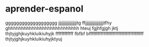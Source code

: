 # aprender-espanol
ggggggggggggggggggg
jjjjjjjjjjjjjjjjjtg
ffjjjjjjjjjjjjjjjjjtfhy
ghhhhhhhhhhhhhhhhhhhhhhhhhhh
hteuj
fgjhfgjgh
jktj
thjtyjghjkuyhkluikiuhyjk
ffffffffffff
fbfbf
bfffffffffffffffffffffffffffffffffffff
thjtyjghjkuyhkluikiuhyjktyuj
